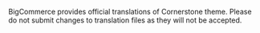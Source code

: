 BigCommerce provides official translations of Cornerstone theme. Please do not submit changes to translation files as they will not be accepted.